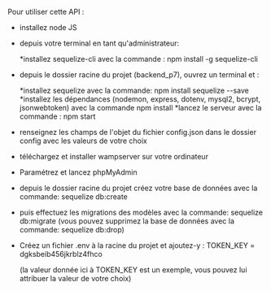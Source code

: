 Pour utiliser cette API :

- installez node JS

- depuis votre terminal en tant qu'administrateur:

    *installez sequelize-cli avec la commande : npm install -g sequelize-cli

- depuis le dossier racine du projet (backend_p7), ouvrez un terminal et :
    
    *installez sequelize avec la commande: npm install sequelize --save
    *installez les dépendances  (nodemon, express, dotenv, mysql2, bcrypt, jsonwebtoken) avec la commande npm install
    *lancez le serveur avec la commande : npm start

- renseignez les champs de l'objet du fichier config.json dans le dossier config avec les valeurs de votre choix

- téléchargez et installer wampserver sur votre ordinateur
- Paramétrez et lancez phpMyAdmin

- depuis le dossier racine du projet créez votre base de données avec la commande: sequelize db:create
- puis effectuez les migrations des modèles avec la commande: sequelize db:migrate
(vous pouvez supprimez la base de données avec la commande: sequelize db:drop)

- Créez un fichier .env à la racine du projet et ajoutez-y : 
    TOKEN_KEY = dgksbeib456jkrblz4fhco   
    
    (la valeur donnée ici à TOKEN_KEY est un exemple, vous pouvez lui attribuer la valeur de votre choix)